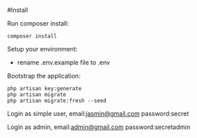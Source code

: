 #Install

Run composer install:

    composer install

Setup your environment:
   - rename .env.example file to .env
  

Bootstrap the application:

    php artisan key:generate
    php artisan migrate
    php artisan migrate:fresh --seed


 Login as simple user, email:jasmin@gmail.com   password:secret
 
 Login as admin, email:admin@gmail.com    password:secretadmin
   
   
   
